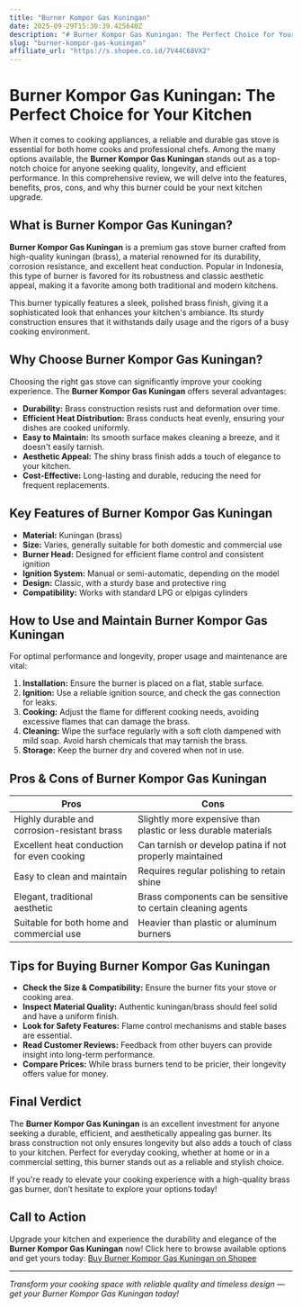 ```yaml
---
title: "Burner Kompor Gas Kuningan"
date: 2025-09-29T15:30:39.425640Z
description: "# Burner Kompor Gas Kuningan: The Perfect Choice for Your Kitchen..."
slug: "burner-kompor-gas-kuningan"
affiliate_url: "https://s.shopee.co.id/7V44C68VX2"
---
```

# Burner Kompor Gas Kuningan: The Perfect Choice for Your Kitchen

When it comes to cooking appliances, a reliable and durable gas stove is essential for both home cooks and professional chefs. Among the many options available, the **Burner Kompor Gas Kuningan** stands out as a top-notch choice for anyone seeking quality, longevity, and efficient performance. In this comprehensive review, we will delve into the features, benefits, pros, cons, and why this burner could be your next kitchen upgrade.

## What is Burner Kompor Gas Kuningan?

**Burner Kompor Gas Kuningan** is a premium gas stove burner crafted from high-quality kuningan (brass), a material renowned for its durability, corrosion resistance, and excellent heat conduction. Popular in Indonesia, this type of burner is favored for its robustness and classic aesthetic appeal, making it a favorite among both traditional and modern kitchens.

This burner typically features a sleek, polished brass finish, giving it a sophisticated look that enhances your kitchen's ambiance. Its sturdy construction ensures that it withstands daily usage and the rigors of a busy cooking environment.

## Why Choose Burner Kompor Gas Kuningan?

Choosing the right gas stove can significantly improve your cooking experience. The **Burner Kompor Gas Kuningan** offers several advantages:

- **Durability:** Brass construction resists rust and deformation over time.
- **Efficient Heat Distribution:** Brass conducts heat evenly, ensuring your dishes are cooked uniformly.
- **Easy to Maintain:** Its smooth surface makes cleaning a breeze, and it doesn't easily tarnish.
- **Aesthetic Appeal:** The shiny brass finish adds a touch of elegance to your kitchen.
- **Cost-Effective:** Long-lasting and durable, reducing the need for frequent replacements.

## Key Features of Burner Kompor Gas Kuningan

- **Material:** Kuningan (brass)
- **Size:** Varies, generally suitable for both domestic and commercial use
- **Burner Head:** Designed for efficient flame control and consistent ignition
- **Ignition System:** Manual or semi-automatic, depending on the model
- **Design:** Classic, with a sturdy base and protective ring
- **Compatibility:** Works with standard LPG or elpigas cylinders

## How to Use and Maintain Burner Kompor Gas Kuningan

For optimal performance and longevity, proper usage and maintenance are vital:

1. **Installation:** Ensure the burner is placed on a flat, stable surface.
2. **Ignition:** Use a reliable ignition source, and check the gas connection for leaks.
3. **Cooking:** Adjust the flame for different cooking needs, avoiding excessive flames that can damage the brass.
4. **Cleaning:** Wipe the surface regularly with a soft cloth dampened with mild soap. Avoid harsh chemicals that may tarnish the brass.
5. **Storage:** Keep the burner dry and covered when not in use.

## Pros & Cons of Burner Kompor Gas Kuningan

| Pros                                              | Cons                                                   |
|---------------------------------------------------|--------------------------------------------------------|
| Highly durable and corrosion-resistant brass    | Slightly more expensive than plastic or less durable materials |
| Excellent heat conduction for even cooking      | Can tarnish or develop patina if not properly maintained |
| Easy to clean and maintain                      | Requires regular polishing to retain shine          |
| Elegant, traditional aesthetic                  | Brass components can be sensitive to certain cleaning agents |
| Suitable for both home and commercial use      | Heavier than plastic or aluminum burners           |

## Tips for Buying Burner Kompor Gas Kuningan

- **Check the Size & Compatibility:** Ensure the burner fits your stove or cooking area.
- **Inspect Material Quality:** Authentic kuningan/brass should feel solid and have a uniform finish.
- **Look for Safety Features:** Flame control mechanisms and stable bases are essential.
- **Read Customer Reviews:** Feedback from other buyers can provide insight into long-term performance.
- **Compare Prices:** While brass burners tend to be pricier, their longevity offers value for money.

## Final Verdict

The **Burner Kompor Gas Kuningan** is an excellent investment for anyone seeking a durable, efficient, and aesthetically appealing gas burner. Its brass construction not only ensures longevity but also adds a touch of class to your kitchen. Perfect for everyday cooking, whether at home or in a commercial setting, this burner stands out as a reliable and stylish choice.

If you're ready to elevate your cooking experience with a high-quality brass gas burner, don’t hesitate to explore your options today!

## Call to Action

Upgrade your kitchen and experience the durability and elegance of the **Burner Kompor Gas Kuningan** now! Click here to browse available options and get yours today: [Buy Burner Kompor Gas Kuningan on Shopee](https://s.shopee.co.id/7V44C68VX2)

---

*Transform your cooking space with reliable quality and timeless design — get your Burner Kompor Gas Kuningan today!*